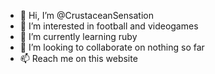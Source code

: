- 👋 Hi, I’m @CrustaceanSensation
- 👀 I’m interested in football and videogames
- 🌱 I’m currently learning ruby
- 💞️ I’m looking to collaborate on nothing so far
- 📫 Reach me on this website

<!---
CrustaceanSensation/CrustaceanSensation is a ✨ special ✨ repository because its `README.md` (this file) appears on your GitHub profile.
You can click the Preview link to take a look at your changes.
--->
